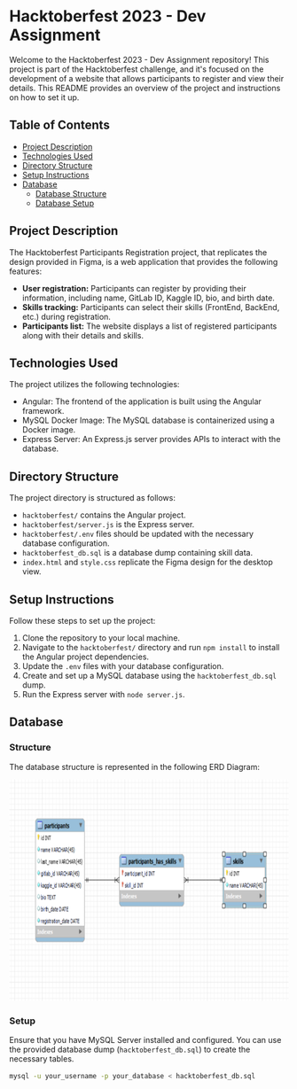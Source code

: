 # Hacktoberfest 2023 - Dev Assignment

Welcome to the Hacktoberfest 2023 - Dev Assignment repository! This project is part of the Hacktoberfest challenge, and it's focused on the development of a website that allows participants to register and view their details. This README provides an overview of the project and instructions on how to set it up.

## Table of Contents

- [Project Description](#project-description)
- [Technologies Used](#technologies-used)
- [Directory Structure](#directory-structure)
- [Setup Instructions](#setup-instructions)
- [Database](#database)
  - [Database Structure](#structure)
  - [Database Setup](#setup)
    

## Project Description

The Hacktoberfest Participants Registration project, that replicates the design provided in Figma, is a web application that provides the following features:

- **User registration:** Participants can register by providing their information, including name, GitLab ID, Kaggle ID, bio, and birth date.
- **Skills tracking:** Participants can select their skills (FrontEnd, BackEnd, etc.) during registration.
- **Participants list:** The website displays a list of registered participants along with their details and skills.

## Technologies Used

The project utilizes the following technologies:

- Angular: The frontend of the application is built using the Angular framework.
- MySQL Docker Image: The MySQL database is containerized using a Docker image.
- Express Server: An Express.js server provides APIs to interact with the database.

## Directory Structure

The project directory is structured as follows:

- `hacktoberfest/` contains the Angular project.
- `hacktoberfest/server.js` is the Express server.
- `hacktoberfest/.env` files should be updated with the necessary database configuration.
- `hacktoberfest_db.sql` is a database dump containing skill data.
- `index.html` and `style.css` replicate the Figma design for the desktop view.

## Setup Instructions

Follow these steps to set up the project:

1. Clone the repository to your local machine.
2. Navigate to the `hacktoberfest/` directory and run `npm install` to install the Angular project dependencies.
3. Update the `.env` files with your database configuration.
4. Create and set up a MySQL database using the `hacktoberfest_db.sql` dump.
5. Run the Express server with `node server.js`.

## Database
### Structure
The database structure is represented in the following ERD Diagram:

<img src="erd_diagram.png" alt="Database Structure" height='400' />


### Setup
Ensure that you have MySQL Server installed and configured. You can use the provided database dump (`hacktoberfest_db.sql`) to create the necessary tables.

```bash
mysql -u your_username -p your_database < hacktoberfest_db.sql
